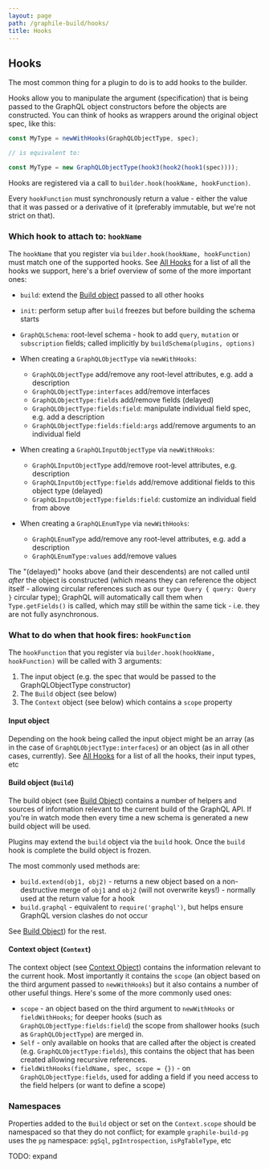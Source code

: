 ```yaml
---
layout: page
path: /graphile-build/hooks/
title: Hooks
---
```


## Hooks

The most common thing for a plugin to do is to add hooks to the builder.

Hooks allow you to manipulate the argument (specification) that is being passed
to the GraphQL object constructors before the objects are constructed. You can
think of hooks as wrappers around the original object spec, like this:

```js
const MyType = newWithHooks(GraphQLObjectType, spec);

// is equivalent to:

const MyType = new GraphQLObjectType(hook3(hook2(hook1(spec))));
```

Hooks are registered via a call to `builder.hook(hookName, hookFunction)`.

Every `hookFunction` must synchronously return a value - either the value that it was passed
or a derivative of it (preferably immutable, but we're not strict on that).

### Which hook to attach to: `hookName`

The `hookName` that you register via `builder.hook(hookName, hookFunction)`
must match one of the supported hooks. See [All
Hooks](/graphile-build/all-hooks/) for a list of all the hooks we support,
here's a brief overview of some of the more important ones:

- `build`: extend the [Build object](/graphile-build/build-object/) passed to all other hooks

- `init`: perform setup after `build` freezes but before building the schema starts

- `GraphQLSchema`: root-level schema - hook to add `query`,
  `mutation` or `subscription` fields; called implicitly by `buildSchema(plugins, options)`

- When creating a `GraphQLObjectType` via
  `newWithHooks`:

  - `GraphQLObjectType` add/remove any root-level attributes, e.g. add a description
  - `GraphQLObjectType:interfaces` add/remove interfaces
  - `GraphQLObjectType:fields` add/remove fields (delayed)
  - `GraphQLObjectType:fields:field`: manipulate individual field spec, e.g.
    add a description
  - `GraphQLObjectType:fields:field:args` add/remove arguments to an individual field

- When creating a `GraphQLInputObjectType` via
  `newWithHooks`:

  - `GraphQLInputObjectType` add/remove root-level attributes, e.g. description
  - `GraphQLInputObjectType:fields` add/remove additional fields to this object type (delayed)
  - `GraphQLInputObjectType:fields:field`: customize an individual field from above

- When creating a `GraphQLEnumType` via `newWithHooks`:

  - `GraphQLEnumType` add/remove any root-level attributes, e.g. add a description
  - `GraphQLEnumType:values` add/remove values

The "(delayed)" hooks above (and their descendents) are not called until
*after* the object is constructed (which means they can reference the object
itself - allowing circular references such as our `type Query { query: Query }`
circular type); GraphQL will automatically call them when `Type.getFields()` is
called, which may still be within the same tick - i.e. they are not fully
asynchronous.

### What to do when that hook fires: `hookFunction`

The `hookFunction` that you register via `builder.hook(hookName, hookFunction)` will be called with 3 arguments:

1. The input object (e.g. the spec that would be passed to the GraphQLObjectType constructor)
2. The `Build` object (see below)
3. The `Context` object (see below) which contains a `scope` property

#### Input object

Depending on the hook being called the input object might be an array (as in
the case of `GraphQLObjectType:interfaces`) or an object (as in all other
cases, currently).  See [All Hooks](/graphile-build/all-hooks/) for a list of
all the hooks, their input types, etc

#### Build object (`Build`)

The build object (see [Build Object](/graphile-build/build-object/)) contains a
number of helpers and sources of information relevant to the current build of
the GraphQL API. If you're in watch mode then every time a new schema is
generated a new build object will be used.

Plugins may extend the `build` object via the `build` hook. Once the `build`
hook is complete the build object is frozen.

The most commonly used methods are:

- `build.extend(obj1, obj2)` - returns a new object based on a non-destructive
  merge of `obj1` and `obj2` (will not overwrite keys!) - normally used at the
  return value for a hook
- `build.graphql` - equivalent to `require('graphql')`, but helps ensure
  GraphQL version clashes do not occur

See [Build Object](/graphile-build/build-object/)) for the rest.

#### Context object (`Context`)

The context object (see [Context Object](/graphile-build/context-object/)) contains
the information relevant to the current hook. Most importantly it contains the
`scope` (an object based on the third argument passed to `newWithHooks`) but it
also contains a number of other useful things. Here's some of the more commonly
used ones:

- `scope` - an object based on the third argument to `newWithHooks` or
  `fieldWithHooks`; for deeper hooks (such as `GraphQLObjectType:fields:field`)
  the scope from shallower hooks (such as `GraphQLObjectType`) are merged in.
- `Self` - only available on hooks that are called after the object is created
  (e.g. `GraphQLObjectType:fields`), this contains the object that has been
  created allowing recursive references.
- `fieldWithHooks(fieldName, spec, scope = {})` - on `GraphQLObjectType:fields`, used for adding a field if
  you need access to the field helpers (or want to define a scope)

### Namespaces

Properties added to the `Build` object or set on the `Context.scope` should be
namespaced so that they do not conflict; for example `graphile-build-pg` uses
the `pg` namespace: `pgSql`, `pgIntrospection`, `isPgTableType`, etc

TODO: expand


